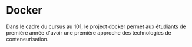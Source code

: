 # Docker
Dans le cadre du cursus au 101, le project docker permet aux étudiants de première année d'avoir une première approche des technologies de conteneurisation.
